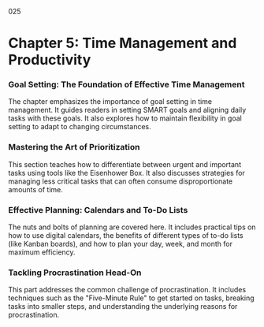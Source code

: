 025

# **Chapter 5: Time Management and Productivity**


### **Goal Setting: The Foundation of Effective Time Management**

The chapter emphasizes the importance of goal setting in
time management. It guides readers in setting SMART goals and aligning daily
tasks with these goals. It also explores how to maintain flexibility in goal
setting to adapt to changing circumstances.

### **Mastering the Art of Prioritization**

This section teaches how to differentiate between urgent and
important tasks using tools like the Eisenhower Box. It also discusses
strategies for managing less critical tasks that can often consume
disproportionate amounts of time.

### **Effective Planning: Calendars and To-Do Lists**

The nuts and bolts of planning are covered here. It includes
practical tips on how to use digital calendars, the benefits of different types
of to-do lists (like Kanban boards), and how to plan your day, week, and month
for maximum efficiency.

### **Tackling Procrastination Head-On**

This part addresses the common challenge of procrastination.
It includes techniques such as the "Five-Minute Rule" to get started
on tasks, breaking tasks into smaller steps, and understanding the underlying
reasons for procrastination.
